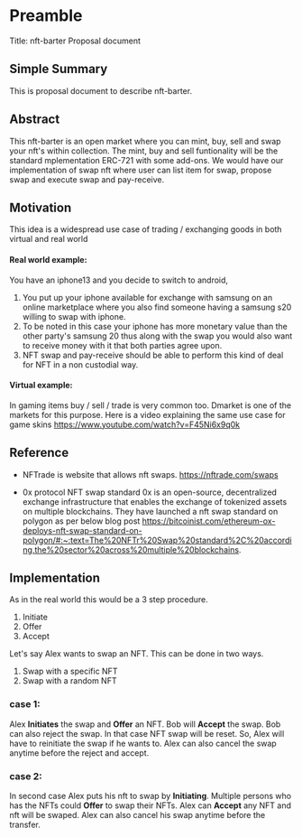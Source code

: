 # Preamble

Title: nft-barter Proposal document 

## Simple Summary
This is proposal document to describe nft-barter.

## Abstract 
This nft-barter is an open market where you can mint, buy, sell and swap your nft's within collection. The mint, buy and sell funtionality will be
the standard mplementation ERC-721 with some add-ons. We would have our implementation of swap nft where user can list item for swap, propose swap and
execute swap and pay-receive.

## Motivation
This idea is a widespread use case of trading / exchanging goods in both virtual and real world

#### Real world example: 
You have an iphone13 and you decide to switch to android,
  1. You put up your iphone available for exchange with samsung on an online marketplace where you also find someone having a samsung s20 willing to swap with iphone.
  2. To be noted in this case your iphone has more monetary value than the other party's samsung 20 thus along with the swap you would also want to receive money with it that both parties agree upon. 
  3. NFT swap and pay-receive should be able to perform this kind of deal for NFT in a non custodial way.

#### Virtual example:

In gaming items buy / sell / trade is very common too. Dmarket is one of the markets for this purpose. Here is a video explaining the same use case for game skins https://www.youtube.com/watch?v=F45Ni6x9q0k

## Reference 

* NFTrade is website that allows nft swaps.
https://nftrade.com/swaps

* 0x protocol NFT swap standard
0x is an open-source, decentralized exchange infrastructure that enables the exchange of tokenized assets on multiple blockchains.
They have launched a nft swap standard on polygon as per below blog post
https://bitcoinist.com/ethereum-ox-deploys-nft-swap-standard-on-polygon/#:~:text=The%20NFTr%20Swap%20standard%2C%20according,the%20sector%20across%20multiple%20blockchains.

## Implementation
As in the real world this would be a 3 step procedure.

  1. Initiate 
  2. Offer
  3. Accept

Let's say Alex wants to swap an NFT. This can be done in two ways.
 1. Swap with a specific NFT
 2. Swap with a random NFT 
 ### case 1: 
Alex **Initiates** the swap and **Offer** an NFT. Bob will **Accept** the swap. 
Bob can also reject the swap. In that case NFT swap will be reset. So, Alex will have to reinitiate the swap if he wants to.  Alex can also cancel the swap 
anytime before the reject and accept.
### case 2:
In second case Alex puts his nft to swap by **Initiating**. Multiple persons who has the NFTs could **Offer** to swap their NFTs. Alex can **Accept** any NFT and nft will be swaped. Alex can also cancel his swap anytime before the transfer. 

